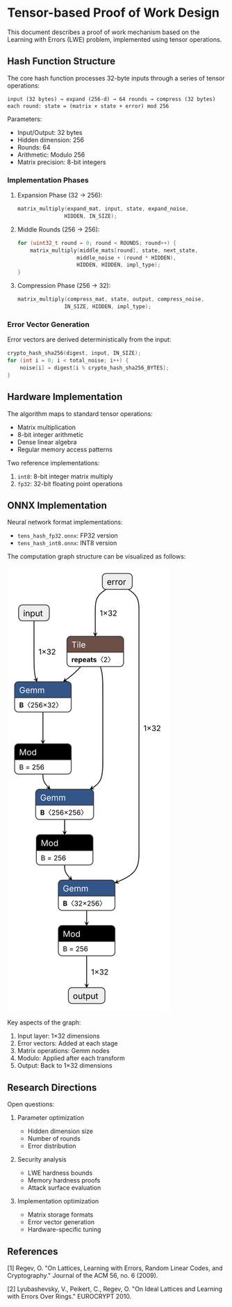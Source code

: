 # Tensor-based Proof of Work Design

This document describes a proof of work mechanism based on the Learning with Errors (LWE) problem, implemented using tensor operations.

## Hash Function Structure

The core hash function processes 32-byte inputs through a series of tensor operations:

```
input (32 bytes) → expand (256-d) → 64 rounds → compress (32 bytes)
each round: state = (matrix × state + error) mod 256
```

Parameters:
- Input/Output: 32 bytes
- Hidden dimension: 256
- Rounds: 64 
- Arithmetic: Modulo 256
- Matrix precision: 8-bit integers

### Implementation Phases

1. Expansion Phase (32 → 256):
   ```c
   matrix_multiply(expand_mat, input, state, expand_noise, 
                  HIDDEN, IN_SIZE);
   ```

2. Middle Rounds (256 → 256):
   ```c
   for (uint32_t round = 0; round < ROUNDS; round++) {
       matrix_multiply(middle_mats[round], state, next_state, 
                      middle_noise + (round * HIDDEN),
                      HIDDEN, HIDDEN, impl_type);
   }
   ```

3. Compression Phase (256 → 32):
   ```c
   matrix_multiply(compress_mat, state, output, compress_noise, 
                  IN_SIZE, HIDDEN, impl_type);
   ```

### Error Vector Generation

Error vectors are derived deterministically from the input:
```c
crypto_hash_sha256(digest, input, IN_SIZE);
for (int i = 0; i < total_noise; i++) {
    noise[i] = digest[i % crypto_hash_sha256_BYTES];
}
```

## Hardware Implementation

The algorithm maps to standard tensor operations:
- Matrix multiplication
- 8-bit integer arithmetic
- Dense linear algebra
- Regular memory access patterns

Two reference implementations:
1. `int8`: 8-bit integer matrix multiply
2. `fp32`: 32-bit floating point operations

## ONNX Implementation

Neural network format implementations:
- `tens_hash_fp32.onnx`: FP32 version
- `tens_hash_int8.onnx`: INT8 version 

The computation graph structure can be visualized as follows:

![ONNX Computation Graph](test_pow/images/tens_hash_fp32.onnx.svg)

Key aspects of the graph:
1. Input layer: 1×32 dimensions
2. Error vectors: Added at each stage
3. Matrix operations: Gemm nodes
4. Modulo: Applied after each transform
5. Output: Back to 1×32 dimensions

## Research Directions

Open questions:
1. Parameter optimization
   - Hidden dimension size
   - Number of rounds
   - Error distribution

2. Security analysis
   - LWE hardness bounds
   - Memory hardness proofs
   - Attack surface evaluation

3. Implementation optimization
   - Matrix storage formats
   - Error vector generation
   - Hardware-specific tuning

## References

[1] Regev, O. "On Lattices, Learning with Errors, Random Linear Codes, and Cryptography." Journal of the ACM 56, no. 6 (2009).

[2] Lyubashevsky, V., Peikert, C., Regev, O. "On Ideal Lattices and Learning with Errors Over Rings." EUROCRYPT 2010.
